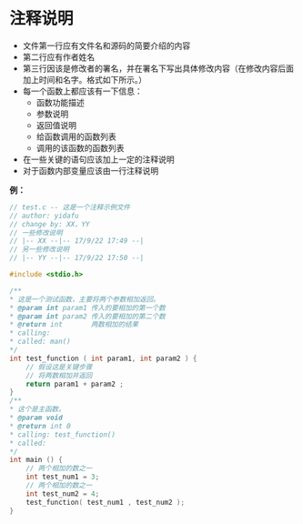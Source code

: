 # 注释说明

+   文件第一行应有文件名和源码的简要介绍的内容
+   第二行应有作者姓名
+   第三行因该是修改者的署名，并在署名下写出具体修改内容（在修改内容后面加上时间和名字。格式如下所示。）
+   每一个函数上都应该有一下信息：
    +   函数功能描述
    +   参数说明
    +   返回值说明
    +   给函数调用的函数列表
    +   调用的该函数的函数列表
+   在一些关键的语句应该加上一定的注释说明
+   对于函数内部变量应该由一行注释说明

**例：**

```c
// test.c -- 这是一个注释示例文件
// author: yidafu
// change by: XX，YY
// 一些修改说明
// |-- XX --|-- 17/9/22 17:49 --|
// 另一些修改说明
// |-- YY --|-- 17/9/22 17:50 --|

#include <stdio.h>

/**
* 这是一个测试函数，主要将两个参数相加返回。
* @param int param1 传入的要相加的第一个数
* @param int param2 传入的要相加的第二个数
* @return int       两数相加的结果
* calling:
* called: man()
*/
int test_function ( int param1, int param2 ) {
    // 假设这是关键步骤
    // 将两数相加并返回
    return param1 + param2 ;
}
/**
* 这个是主函数。
* @param void
* @return int 0
* calling: test_function()
* called:
*/
int main () {
    // 两个相加的数之一
    int test_num1 = 3;
    // 两个相加的数之一
    int test_num2 = 4;
    test_function( test_num1 , test_num2 );
}
```
